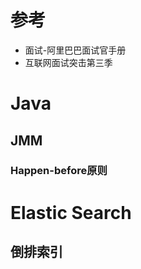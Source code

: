 # 参考

- 面试-阿里巴巴面试官手册
- 互联网面试突击第三季





# Java



## JMM

### Happen-before原则







# Elastic Search

## 倒排索引



